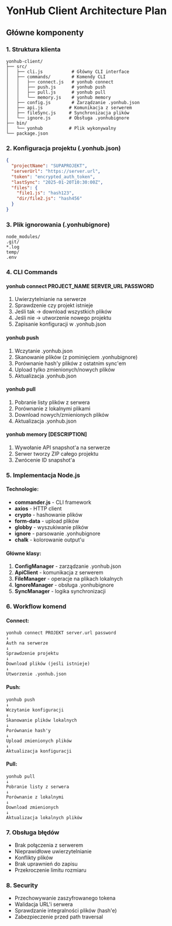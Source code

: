 # YonHub Client Architecture Plan

## Główne komponenty

### 1. Struktura klienta
```
yonhub-client/
├── src/
│   ├── cli.js           # Główny CLI interface
│   ├── commands/        # Komendy CLI
│   │   ├── connect.js   # yonhub connect
│   │   ├── push.js      # yonhub push
│   │   ├── pull.js      # yonhub pull
│   │   └── memory.js    # yonhub memory
│   ├── config.js        # Zarządzanie .yonhub.json
│   ├── api.js          # Komunikacja z serwerem
│   ├── fileSync.js     # Synchronizacja plików
│   └── ignore.js       # Obsługa .yonhubignore
├── bin/
│   └── yonhub          # Plik wykonywalny
└── package.json
```

### 2. Konfiguracja projektu (.yonhub.json)
```json
{
  "projectName": "SUPAPROJEKT",
  "serverUrl": "https://server.url",
  "token": "encrypted_auth_token",
  "lastSync": "2025-01-20T10:30:00Z",
  "files": {
    "file1.js": "hash123",
    "dir/file2.js": "hash456"
  }
}
```

### 3. Plik ignorowania (.yonhubignore)
```
node_modules/
.git/
*.log
temp/
.env
```

### 4. CLI Commands

#### yonhub connect PROJECT_NAME SERVER_URL PASSWORD
1. Uwierzytelnianie na serwerze
2. Sprawdzenie czy projekt istnieje
3. Jeśli tak → download wszystkich plików
4. Jeśli nie → utworzenie nowego projektu
5. Zapisanie konfiguracji w .yonhub.json

#### yonhub push
1. Wczytanie .yonhub.json
2. Skanowanie plików (z pominięciem .yonhubignore)
3. Porównanie hash'y plików z ostatnim sync'em
4. Upload tylko zmienionych/nowych plików
5. Aktualizacja .yonhub.json

#### yonhub pull
1. Pobranie listy plików z serwera
2. Porównanie z lokalnymi plikami
3. Download nowych/zmienionych plików
4. Aktualizacja .yonhub.json

#### yonhub memory [DESCRIPTION]
1. Wywołanie API snapshot'a na serwerze
2. Serwer tworzy ZIP całego projektu
3. Zwrócenie ID snapshot'a

### 5. Implementacja Node.js

#### Technologie:
- **commander.js** - CLI framework
- **axios** - HTTP client
- **crypto** - hashowanie plików
- **form-data** - upload plików
- **globby** - wyszukiwanie plików
- **ignore** - parsowanie .yonhubignore
- **chalk** - kolorowanie output'u

#### Główne klasy:
1. **ConfigManager** - zarządzanie .yonhub.json
2. **ApiClient** - komunikacja z serwerem
3. **FileManager** - operacje na plikach lokalnych
4. **IgnoreManager** - obsługa .yonhubignore
5. **SyncManager** - logika synchronizacji

### 6. Workflow komend

#### Connect:
```
yonhub connect PROJEKT server.url password
↓
Auth na serwerze
↓
Sprawdzenie projektu
↓
Download plików (jeśli istnieje)
↓
Utworzenie .yonhub.json
```

#### Push:
```
yonhub push
↓
Wczytanie konfiguracji
↓
Skanowanie plików lokalnych
↓
Porównanie hash'y
↓
Upload zmienionych plików
↓
Aktualizacja konfiguracji
```

#### Pull:
```
yonhub pull
↓
Pobranie listy z serwera
↓
Porównanie z lokalnymi
↓
Download zmienionych
↓
Aktualizacja lokalnych plików
```

### 7. Obsługa błędów
- Brak połączenia z serwerem
- Nieprawidłowe uwierzytelnianie
- Konflikty plików
- Brak uprawnień do zapisu
- Przekroczenie limitu rozmiaru

### 8. Security
- Przechowywanie zaszyfrowanego tokena
- Walidacja URL'i serwera
- Sprawdzanie integralności plików (hash'e)
- Zabezpieczenie przed path traversal